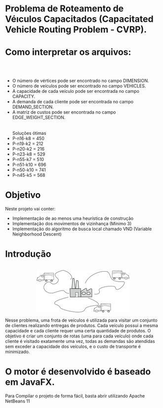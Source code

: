 # Problema de Roteamento de Véıculos Capacitados (Capacitated Vehicle Routing Problem - CVRP).

# Como interpretar os arquivos:

<br><br>
   *   O número de vértices pode ser encontrado no campo DIMENSION.<br>
   *   O número de veículos pode ser encontrado no campo VEHICLES.<br>
   *   A capacidade de cada veículo pode ser encontrada no campo CAPACITY.<br>
   *   A demanda de cada cliente pode ser encontrada no campo DEMAND_SECTION.<br>
   *  A matriz de custos pode ser encontrada no campo EDGE_WEIGHT_SECTION.<br>
<br><br>
Soluções ótimas<br>
   *   P-n16-k8 = 450<br>
   *   P-n19-k2 = 212<br>
   *   P-n20-k2 = 216<br>
   *   P-n23-k8 = 529<br>
   *   P-n55-k7 = 510<br>
   *   P-n51-k10 = 696<br>
   *   P-n50-k10 = 741<br>
   *   P-n45-k5 = 568<br>


# Objetivo

Neste projeto vai conter:

   *  Implementação de ao menos uma heurística de construção
   *  Implementação dos movimentos de vizinhança (Mínimo 3)
   *  Implementação do algoritmo de busca local chamado VND (Variable Neighborhood Descent)



# Introdução

<p align="center">
	<br>
	<img src="prints/vrp.png"/ >
      <br>
</p>

Nesse problema, uma frota de veículos é utilizada para visitar um conjunto de clientes realizando entregas de produtos. Cada veículo possui a mesma capacidade e cada cliente requer uma certa quantidade de produtos. O objetivo é criar um conjunto de rotas (uma para cada veículo) onde cada cliente é visitado exatamente uma vez, todas as demandas são atendidas sem exceder a capacidade dos veículos, e o custo de transporte é minimizado.

# O motor é desenvolvido é baseado em JavaFX.

Para Compilar o projeto de forma fácil, basta abrir utilizando Apache NetBeans 11 


